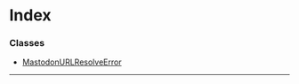 

# Index

### Classes

* [MastodonURLResolveError](../classes/_errors_mastodonurlresolveerror_.mastodonurlresolveerror.md)

---

